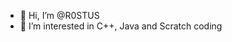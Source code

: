 - 👋 Hi, I’m @R0STUS
- 👀 I’m interested in C++, Java and Scratch coding

<!---
R0STUS/R0STUS is a ✨ special ✨ repository because its `README.md` (this file) appears on your GitHub profile.
You can click the Preview link to take a look at your changes.
--->
